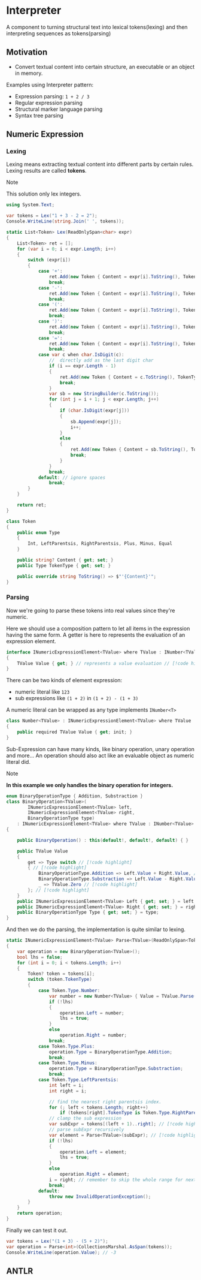 # Interpreter

A component to turning structural text into lexical tokens(lexing) and then interpreting sequences as tokens(parsing)

## Motivation

- Convert textual content into certain structure, an executable or an object in memory.

Examples using Interpreter pattern:

- Expression parsing: `1 + 2 / 3`
- Regular expression parsing
- Structural marker language parsing
- Syntax tree parsing

## Numeric Expression

### Lexing

Lexing means extracting textual content into different parts by certain rules.
Lexing results are called **tokens**.

> [!NOTE]
> This solution only lex integers.

```cs
using System.Text;

var tokens = Lex("1 + 3 - 2 = 2");
Console.WriteLine(string.Join(' ', tokens));

static List<Token> Lex(ReadOnlySpan<char> expr)
{
    List<Token> ret = [];
    for (var i = 0; i < expr.Length; i++)
    {
        switch (expr[i])
        {
            case '+':
                ret.Add(new Token { Content = expr[i].ToString(), TokenType = Token.Type.Plus });
                break;
            case '-':
                ret.Add(new Token { Content = expr[i].ToString(), TokenType = Token.Type.Minus });
                break;
            case '(':
                ret.Add(new Token { Content = expr[i].ToString(), TokenType = Token.Type.LeftParentsis });
                break;
            case ')':
                ret.Add(new Token { Content = expr[i].ToString(), TokenType = Token.Type.RightParentsis });
                break;
            case '=':
                ret.Add(new Token { Content = expr[i].ToString(), TokenType = Token.Type.Equal });
                break;
            case var c when char.IsDigit(c):
                //  directly add as the last digit char
                if (i == expr.Length - 1)
                {
                    ret.Add(new Token { Content = c.ToString(), TokenType = Token.Type.Int });
                    break;
                }
                var sb = new StringBuilder(c.ToString());
                for (int j = i + 1; j < expr.Length; j++)
                {
                    if (char.IsDigit(expr[j]))
                    {
                        sb.Append(expr[j]);
                        i++;
                    }
                    else
                    {
                        ret.Add(new Token { Content = sb.ToString(), TokenType = Token.Type.Int });
                        break;
                    }
                }
                break;
            default: // ignore spaces
                break;
        }
    }

    return ret;
}

class Token
{
    public enum Type
    {
        Int, LeftParentsis, RightParentsis, Plus, Minus, Equal
    }

    public string? Content { get; set; }
    public Type TokenType { get; set; }

    public override string ToString() => $"'{Content}'";
}
```

### Parsing

Now we're going to parse these tokens into real values since they're numeric.

Here we should use a composition pattern to let all items in the expression having the same form.
A getter is here to represents the evaluation of an expression element.

```cs
interface INumericExpressionElement<TValue> where TValue : INumber<TValue>
{
    TValue Value { get; } // represents a value evaluation // [!code highlight] 
}
```

There can be two kinds of element expression:

- numeric literal like `123`
- sub expressions like `(1 + 2)` in `(1 + 2) - (1 + 3)`

A numeric literal can be wrapped as any type implements `INumber<T>`
```cs
class Number<TValue> : INumericExpressionElement<TValue> where TValue : INumber<TValue>
{
    public required TValue Value { get; init; }
}
```

Sub-Expression can have many kinds, like binary operation, unary operation and more...
An operation should also act like an evaluable object as numeric literal did.

> [!NOTE]
> **In this example we only handles the binary operation for integers.**

```cs
enum BinaryOperationType { Addition, Substraction }
class BinaryOperation<TValue>(
        INumericExpressionElement<TValue> left,
        INumericExpressionElement<TValue> right,
        BinaryOperationType type)
    : INumericExpressionElement<TValue> where TValue : INumber<TValue> // [!code highlight] 
{

    public BinaryOperation() : this(default!, default!, default) { }

    public TValue Value
    {
        get => Type switch // [!code highlight] 
        { // [!code highlight] 
            BinaryOperationType.Addition => Left.Value + Right.Value, // [!code highlight] 
            BinaryOperationType.Substraction => Left.Value - Right.Value, // [!code highlight] 
            _ => TValue.Zero // [!code highlight] 
        }; // [!code highlight] 
    }
    public INumericExpressionElement<TValue> Left { get; set; } = left;
    public INumericExpressionElement<TValue> Right { get; set; } = right;
    public BinaryOperationType Type { get; set; } = type;
}
```

And then we do the parsing, the implementation is quite similar to lexing.

```cs
static INumericExpressionElement<TValue> Parse<TValue>(ReadOnlySpan<Token> tokens) where TValue : INumber<TValue>
{
    var operation = new BinaryOperation<TValue>();
    bool lhs = false;
    for (int i = 0; i < tokens.Length; i++)
    {
        Token? token = tokens[i];
        switch (token.TokenType)
        {
            case Token.Type.Number:
                var number = new Number<TValue> { Value = TValue.Parse(token.Content.AsSpan(), NumberStyles.Number, null) };
                if (!lhs)
                {
                    operation.Left = number;
                    lhs = true;
                }
                else
                    operation.Right = number;
                break;
            case Token.Type.Plus:
                operation.Type = BinaryOperationType.Addition;
                break;
            case Token.Type.Minus:
                operation.Type = BinaryOperationType.Substraction;
                break;
            case Token.Type.LeftParentsis:
                int left = i;
                int right = i;

                // find the nearest right parentsis index.
                for (; left < tokens.Length; right++)
                    if (tokens[right].TokenType is Token.Type.RightParentsis) break;
                // clamp the sub expression
                var subExpr = tokens[(left + 1)..right]; // [!code highlight] 
                // parse subExpr recursively
                var element = Parse<TValue>(subExpr); // [!code highlight] 
                if (!lhs)
                {
                    operation.Left = element;
                    lhs = true;
                }
                else
                    operation.Right = element;
                i = right; // remember to skip the whole range for next iteration. // [!code highlight] 
                break;
            default:
                throw new InvalidOperationException();
        }
    }
    return operation;
}
```

Finally we can test it out.

```cs
var tokens = Lex("(1 + 3) - (5 + 2)");
var operation = Parse<int>(CollectionsMarshal.AsSpan(tokens));
Console.WriteLine(operation.Value); // -3
```
## ANTLR
